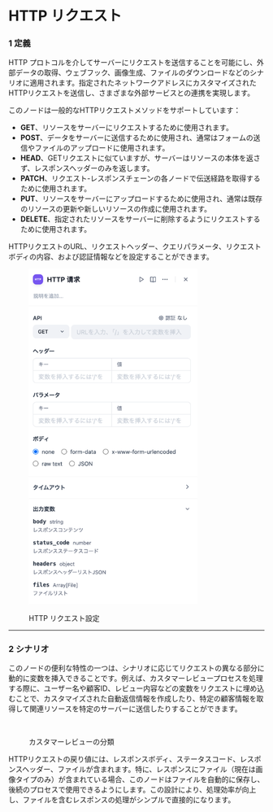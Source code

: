 # HTTP リクエスト

### 1 定義

HTTP プロトコルを介してサーバーにリクエストを送信することを可能にし、外部データの取得、ウェブフック、画像生成、ファイルのダウンロードなどのシナリオに適用されます。指定されたネットワークアドレスにカスタマイズされたHTTPリクエストを送信し、さまざまな外部サービスとの連携を実現します。

このノードは一般的なHTTPリクエストメソッドをサポートしています：

* **GET**、リソースをサーバーにリクエストするために使用されます。
* **POST**、データをサーバーに送信するために使用され、通常はフォームの送信やファイルのアップロードに使用されます。
* **HEAD**、GETリクエストに似ていますが、サーバーはリソースの本体を返さず、レスポンスヘッダーのみを返します。
* **PATCH**、リクエスト-レスポンスチェーンの各ノードで伝送経路を取得するために使用されます。
* **PUT**、リソースをサーバーにアップロードするために使用され、通常は既存のリソースの更新や新しいリソースの作成に使用されます。
* **DELETE**、指定されたリソースをサーバーに削除するようにリクエストするために使用されます。

HTTPリクエストのURL、リクエストヘッダー、クエリパラメータ、リクエストボディの内容、および認証情報などを設定することができます。&#x20;

<figure><img src="../../../../img/jp-http-request.png" alt="" width="332"><figcaption><p>HTTP リクエスト設定</p></figcaption></figure>

***

### 2 シナリオ

このノードの便利な特性の一つは、シナリオに応じてリクエストの異なる部分に動的に変数を挿入できることです。例えば、カスタマーレビュープロセスを処理する際に、ユーザー名や顧客ID、レビュー内容などの変数をリクエストに埋め込むことで、カスタマイズされた自動返信情報を作成したり、特定の顧客情報を取得して関連リソースを特定のサーバーに送信したりすることができます。

<figure><img src="../../../../img/customer-feedback-classification.png" alt=""><figcaption><p>カスタマーレビューの分類</p></figcaption></figure>

HTTPリクエストの戻り値には、レスポンスボディ、ステータスコード、レスポンスヘッダー、ファイルが含まれます。特に、レスポンスにファイル（現在は画像タイプのみ）が含まれている場合、このノードはファイルを自動的に保存し、後続のプロセスで使用できるようにします。この設計により、処理効率が向上し、ファイルを含むレスポンスの処理がシンプルで直接的になります。